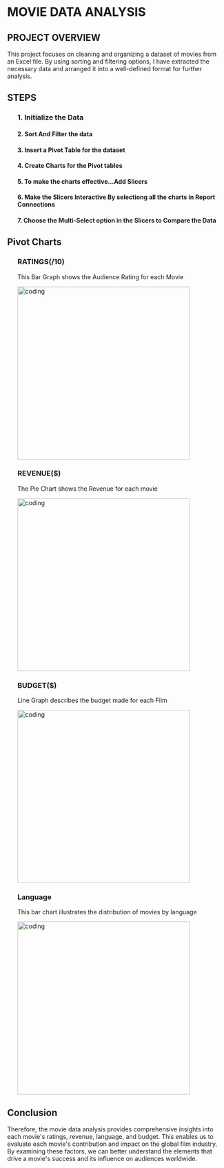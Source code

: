 <h1>MOVIE DATA ANALYSIS</h1>
<h2>PROJECT OVERVIEW</h2>
<p>This project focuses on cleaning and organizing a dataset of movies from an Excel file. By using sorting and filtering options, I have extracted the necessary data and arranged it into a well-defined format for further analysis.</p>
<h2>STEPS</h2>
<ol> 
   <h3>1. Initialize the Data</h3>
<h4>2. Sort And Filter the data</h3>
<h4>3. Insert a Pivot Table for the dataset </h3>
<h4>4. Create Charts for the Pivot tables</h3>
<h4>5. To make the charts effective...Add Slicers </h3>
<h4>6. Make the Slicers Interactive By selectiong all the charts in Report Connections</h4>
<h4>7. Choose the Multi-Select option in the Slicers to Compare the Data </h4>
</ol>
<h2>Pivot Charts</h2>
<ol> <h3>RATINGS(/10)</h3>
   <P>This Bar Graph shows the Audience Rating for each Movie</P> 
   <img align="center" alt="coding" width="400" src="https://github.com/HEMNATH77/Movie-Data-Analysis-Using-Excel/assets/146712643/7692def0-71a2-4dcf-8f84-27dce7f4dbd3">
<h3>REVENUE($)</h3>
   <p>The Pie Chart shows the Revenue for each movie</p>
  <img align="center" alt="coding" width="400" src="https://github.com/HEMNATH77/Movie-Data-Analysis-Using-Excel/assets/146712643/4031274e-3413-4a4c-b5e3-cb4f05ce28dd">
<h3>BUDGET($)</h3>   
   <p> Line Graph describes the budget made for each Film</p>
   <img align="center" alt="coding" width="400" src="https://github.com/HEMNATH77/Movie-Data-Analysis-Using-Excel/assets/146712643/34205c5f-2ef6-4a4a-a6ef-0eae328e547b">
<h3>Language</h3>
   <p>This bar chart illustrates the distribution of movies by language</p>
   <img align="center" alt="coding" width="400" src="https://github.com/HEMNATH77/Movie-Data-Analysis-Using-Excel/assets/146712643/e6760784-7e53-45e9-93d5-680023b0a73f"></ol>
<h2>Conclusion</h2>   
     <p> Therefore, the movie data analysis provides comprehensive insights into each movie's ratings, revenue, language, and budget. This enables us to evaluate each movie's contribution and impact on the global film industry. By examining these factors, we can better understand the elements that drive a movie's success and its influence on audiences worldwide. </p>

   

   
